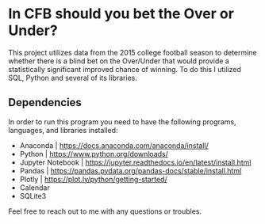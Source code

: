 # In CFB should you bet the Over or Under?
This project utilizes data from the 2015 college football season to determine whether there is a blind bet on the Over/Under that would provide a statistically significant improved chance of winning. To do this I utilized SQL, Python and several of its libraries. 

## Dependencies
In order to run this program you need to have the following programs, languages, and libraries installed:
  * Anaconda | https://docs.anaconda.com/anaconda/install/
  * Python | https://www.python.org/downloads/
  * Jupyter Notebook | https://jupyter.readthedocs.io/en/latest/install.html
  * Pandas | https://pandas.pydata.org/pandas-docs/stable/install.html
  * Plotly | https://plot.ly/python/getting-started/
  * Calendar
  * SQLite3

Feel free to reach out to me with any questions or troubles.
